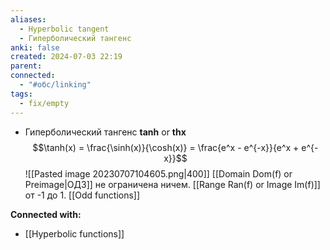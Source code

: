 ```yaml
---
aliases:
  - Hyperbolic tangent
  - Гиперболический тангенс
anki: false
created: 2024-07-03 22:19
parent: 
connected:
  - "#обс/linking"
tags:
  - fix/empty
---
```



- Гиперболический тангенс **tanh** or **thx** 
  $$\tanh(x) = \frac{\sinh(x)}{\cosh(x)} = \frac{e^x - e^{-x}}{e^x + e^{-x}}$$
  ![[Pasted image 20230707104605.png|400]]
[[Domain Dom(f) or Preimage|ОДЗ]] не ограничена ничем. [[Range Ran(f) or Image Im(f)]] от -1 до 1. [[Odd functions]]





**Connected with:**
- [[Hyperbolic functions]]

